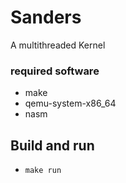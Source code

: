 # Sanders
A multithreaded Kernel

### required software
* make
* qemu-system-x86_64
* nasm

## Build and run
* ```make run```